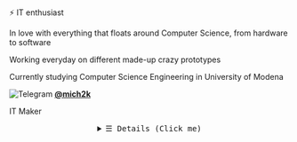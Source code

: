 ⚡ IT enthusiast

In love with everything that floats around Computer Science, from hardware to software

Working everyday on different made-up crazy prototypes

Currently studying Computer Science Engineering in University of Modena

<img alt="Telegram" src="https://img.shields.io/badge/Telegram-2CA5E0?style=flat-square&logo=telegram&logoColor=white" /> <a href="http://t.me/mich2k"> 
<b> @mich2k </b> </a>

IT Maker

<details align="center">
   <summary> <samp>&#9776; Details (Click me)</samp></summary>
   <p align="center">
     <br>
      <a href="https://github.com/mich2k?tab=repositories" target="_blank"><img alt="Code" src="https://img.shields.io/badge/-code-000000?style=flat-square&logo=Plex&logoColor=white"></a>
      <a href="https://github.com/mich2k?tab=repositories&language=c" target="_blank"><img alt="C" src="https://img.shields.io/badge/c%20-%2300599C.svg?&style=flat-square&logo=c&logoColor=white"/></a>
      <a href="https://github.com/mich2k?tab=repositories&language=python" target="_blank"><img alt="Python" src="https://img.shields.io/badge/-Python-3572A5?style=flat-square&logo=Python&logoColor=white"></a>
      <a href="https://github.com/mich2k?tab=repositories&language=java" target="_blank"><img alt="Java" src="https://img.shields.io/badge/-Java-b07219?style=flat-square&logo=Java&logoColor=white"></a>
      <a href="https://github.com/mich2k?tab=repositories&language=html" target="_blank"><img alt="HTML" src="https://img.shields.io/badge/-HTML-e34c26?style=flat-square"></a>
      <!--
      <a href="https://github.com/mich2k?tab=repositories&language=c%2B%2B" target="_blank"><img alt="C++" src="https://img.shields.io/badge/-C%2B%2B-f34b7d?style=flat-square&logo=C%2B%2B&logoColor=white"></a> -->

      
 <br>
  ![](https://github-readme-stats.vercel.app/api?username=mich2k&show_icons=true&theme=dracula&border_radius=5&include_all_commits=true)
  <!--<img src="https://github-readme-stats.vercel.app/api?username=mich2k&show_icons=true&hide_border=true&hide=issues&title_color=5391FE&icon_color=000000&text_color=555"></img> -->
  </samp>
  </p>
</details>
